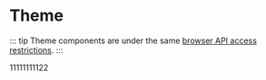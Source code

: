 # Theme

::: tip
Theme components are under the same [browser API access restrictions](../guide/using-vue.md#browser-api-access-restrictions).
:::

11111111122
